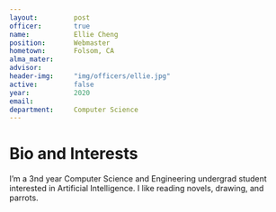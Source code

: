 ```yaml
---
layout:     	post
officer: 		true
name:      		Ellie Cheng
position: 		Webmaster
hometown: 		Folsom, CA
alma_mater: 	
advisor: 		
header-img: 	"img/officers/ellie.jpg"
active: 		false
year:  			2020
email: 			
department: 	Computer Science
---
```


# Bio and Interests
I’m a 3nd year Computer Science and Engineering undergrad student interested in Artificial Intelligence. I like reading novels, drawing, and parrots.